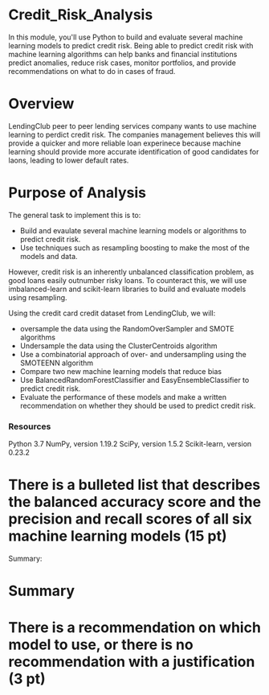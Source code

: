 # Credit_Risk_Analysis

In this module, you'll use Python to build and evaluate several machine learning models to predict credit risk. Being able to predict credit risk with machine learning algorithms can help banks and financial institutions predict anomalies, reduce risk cases, monitor portfolios, and provide recommendations on what to do in cases of fraud.

# Overview
LendingClub peer to peer lending services company wants to use machine learning to perdict credit risk. The companies management believes this will provide a quicker and more reliable loan experinece because machine learning should provide more accurate identification of good candidates for laons, leading to lower default rates. 


# Purpose of Analysis

The general task to implement this is to:
- Build and evaulate several machine learning models or algorithms to predict credit risk. 
- Use techniques such as resampling boosting to make the most of the models and data. 

However, credit risk is an inherently unbalanced classification problem, as good loans easily outnumber risky loans. To counteract this, we will use imbalanced-learn and scikit-learn libraries to build and evaluate models using resampling.

Using the credit card credit dataset from LendingClub, we will:
- oversample the data using the RandomOverSampler and SMOTE algorithms
- Undersample the data using the ClusterCentroids algorithm
- Use a combinatorial approach of over- and undersampling using the SMOTEENN algorithm
- Compare two new machine learning models that reduce bias
- Use BalancedRandomForestClassifier and EasyEnsembleClassifier to predict credit risk. 
- Evaluate the performance of these models and make a written recommendation on whether they should be used to predict credit risk.


### Resources
Python 3.7
NumPy, version 1.19.2
SciPy, version 1.5.2 
Scikit-learn, version 0.23.2 

# There is a bulleted list that describes the balanced accuracy score and the precision and recall scores of all six machine learning models (15 pt)
Summary:

# Summary 

# There is a recommendation on which model to use, or there is no recommendation with a justification (3 pt)
